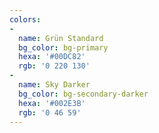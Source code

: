 ```yaml
---
colors:
- 
  name: Grün Standard
  bg_color: bg-primary
  hexa: '#00DC82'
  rgb: '0 220 130'
- 
  name: Sky Darker
  bg_color: bg-secondary-darker
  hexa: '#002E3B'
  rgb: '0 46 59'
---
```

